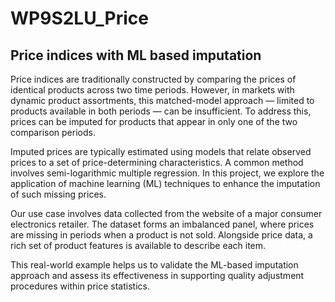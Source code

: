 # WP9S2LU_Price
## Price indices with ML based imputation

Price indices are traditionally constructed by comparing the prices of identical products across two time periods. However, in markets with dynamic product assortments, this matched-model approach — limited to products available in both periods — can be insufficient. To address this, prices can be imputed for products that appear in only one of the two comparison periods.

Imputed prices are typically estimated using models that relate observed prices to a set of price-determining characteristics. A common method involves semi-logarithmic multiple regression. In this project, we explore the application of machine learning (ML) techniques to enhance the imputation of such missing prices.

Our use case involves data collected from the website of a major consumer electronics retailer. The dataset forms an imbalanced panel, where prices are missing in periods when a product is not sold. Alongside price data, a rich set of product features is available to describe each item.

This real-world example helps us to validate the ML-based imputation approach and assess its effectiveness in supporting quality adjustment procedures within price statistics. 


